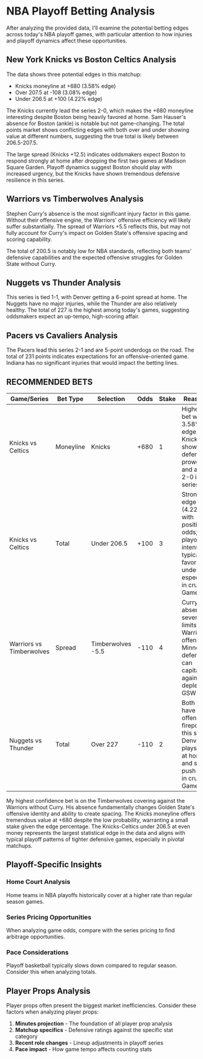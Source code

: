 # NBA Playoff Betting Analysis

After analyzing the provided data, I'll examine the potential betting edges across today's NBA playoff games, with particular attention to how injuries and playoff dynamics affect these opportunities.

## New York Knicks vs Boston Celtics Analysis

The data shows three potential edges in this matchup:
- Knicks moneyline at +680 (3.58% edge)
- Over 207.5 at -108 (3.08% edge)
- Under 206.5 at +100 (4.22% edge)

The Knicks currently lead the series 2-0, which makes the +680 moneyline interesting despite Boston being heavily favored at home. Sam Hauser's absence for Boston (ankle) is notable but not game-changing. The total points market shows conflicting edges with both over and under showing value at different numbers, suggesting the true total is likely between 206.5-207.5.

The large spread (Knicks +12.5) indicates oddsmakers expect Boston to respond strongly at home after dropping the first two games at Madison Square Garden. Playoff dynamics suggest Boston should play with increased urgency, but the Knicks have shown tremendous defensive resilience in this series.

## Warriors vs Timberwolves Analysis

Stephen Curry's absence is the most significant injury factor in this game. Without their offensive engine, the Warriors' offensive efficiency will likely suffer substantially. The spread of Warriors +5.5 reflects this, but may not fully account for Curry's impact on Golden State's offensive spacing and scoring capability.

The total of 200.5 is notably low for NBA standards, reflecting both teams' defensive capabilities and the expected offensive struggles for Golden State without Curry.

## Nuggets vs Thunder Analysis

This series is tied 1-1, with Denver getting a 6-point spread at home. The Nuggets have no major injuries, while the Thunder are also relatively healthy. The total of 227 is the highest among today's games, suggesting oddsmakers expect an up-tempo, high-scoring affair.

## Pacers vs Cavaliers Analysis

The Pacers lead this series 2-1 and are 5-point underdogs on the road. The total of 231 points indicates expectations for an offensive-oriented game. Indiana has no significant injuries that would impact the betting lines.

## RECOMMENDED BETS

| Game/Series | Bet Type | Selection | Odds | Stake | Reasoning |
|-------------|----------|-----------|------|-------|-----------|
| Knicks vs Celtics | Moneyline | Knicks | +680 | 1 | Highest EV bet with 3.58% edge; Knicks have shown defensive prowess and are up 2-0 in series |
| Knicks vs Celtics | Total | Under 206.5 | +100 | 3 | Strongest edge (4.22%) with positive odds; playoff intensity typically favors unders, especially in crucial Game 3s |
| Warriors vs Timberwolves | Spread | Timberwolves -5.5 | -110 | 4 | Curry's absence severely limits Warriors' offense; Minnesota's defense can capitalize against a depleted GSW attack |
| Nuggets vs Thunder | Total | Over 227 | -110 | 2 | Both teams have shown offensive firepower in this series; Denver plays faster at home and should push pace in crucial Game 3 |

My highest confidence bet is on the Timberwolves covering against the Warriors without Curry. His absence fundamentally changes Golden State's offensive identity and ability to create spacing. The Knicks moneyline offers tremendous value at +680 despite the low probability, warranting a small stake given the edge percentage. The Knicks-Celtics under 206.5 at even money represents the largest statistical edge in the data and aligns with typical playoff patterns of tighter defensive games, especially in pivotal matchups.

## Playoff-Specific Insights

### Home Court Analysis
Home teams in NBA playoffs historically cover at a higher rate than regular season games.

### Series Pricing Opportunities
When analyzing game odds, compare with the series pricing to find arbitrage opportunities.

### Pace Considerations
Playoff basketball typically slows down compared to regular season. Consider this when analyzing totals.


## Player Props Analysis

Player props often present the biggest market inefficiencies. Consider these factors when analyzing player props:

1. **Minutes projection** - The foundation of all player prop analysis
2. **Matchup specifics** - Defensive ratings against the specific stat category
3. **Recent role changes** - Lineup adjustments in playoff series
4. **Pace impact** - How game tempo affects counting stats
